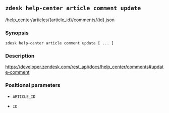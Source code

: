 ## `zdesk help-center article comment update`

/help_center/articles/{article_id}/comments/{id}.json

### Synopsis

    zdesk help-center article comment update [ ... ]

### Description

https://developer.zendesk.com/rest_api/docs/help_center/comments#update-comment

### Positional parameters

* `ARTICLE_ID`

* `ID`

